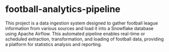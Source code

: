 # football-analytics-pipeline
This project is a data ingestion system designed to gather football league information from various sources and load it into a Snowflake database using Apache Airflow. This automated pipeline enables real-time or scheduled extraction, transformation, and loading of football data, providing a platform for statistics analysis and reporting. 
